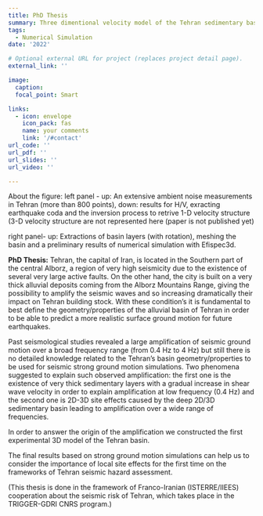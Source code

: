```yaml
---
title: PhD Thesis
summary: Three dimentional velocity model of the Tehran sedimentary basin, impact on seismic risk assessment.
tags:
  - Numerical Simulation
date: '2022'

# Optional external URL for project (replaces project detail page).
external_link: ''

image:
  caption: 
  focal_point: Smart

links:
  - icon: envelope
    icon_pack: fas
    name: your comments
    link: '/#contact'
url_code: ''
url_pdf: ''
url_slides: ''
url_video: ''

---
```

About the figure: left panel - up: An extensive ambient noise measurements in Tehran (more than 800 points), down: results for H/V, exracting earthquake coda and the inversion process to retrive 1-D velocity structure (3-D velocity structure are not represented here (paper is not published yet)

right panel- up: Extractions of basin layers (with rotation), meshing the basin and a preliminary results of numerical simulation with Efispec3d.


**PhD Thesis:**  Tehran, the capital of Iran, is located in the Southern part of the central Alborz, a region of very high seismicity due to the existence of several very large active faults. On the other hand, the city is built on a very thick alluvial deposits coming from the Alborz Mountains Range, giving the possibility to amplify the seismic waves and so increasing dramatically their impact on Tehran building stock. With these condition’s it is fundamental to best define the geometry/properties of the alluvial basin of Tehran in order to be able to predict a more realistic surface ground motion for future earthquakes.

Past seismological studies revealed a large amplification of seismic ground motion over a broad frequency range (from 0.4 Hz to 4 Hz) but still there is no detailed knowledge related to the Tehran’s basin geometry/properties to be used for seismic strong ground motion simulations. Two phenomena suggested to explain such observed amplification: the first one is the existence of very thick sedimentary layers with a gradual increase in shear wave velocity in order to explain amplification at low frequency (0.4 Hz) and the second one is 2D-3D site effects caused by the deep 2D/3D sedimentary basin leading to amplification over a wide range of frequencies.

In order to answer the origin of the amplification we constructed the first experimental 3D model of the Tehran basin. 

The final results based on strong ground motion simulations can help us to consider the importance of local site effects for the first time on the frameworks of Tehran seismic hazard assessment. 

(This thesis is done in the framework of Franco-Iranian (ISTERRE/IIEES) cooperation about the seismic risk of Tehran, which takes place in the TRIGGER-GDRI CNRS program.)
  